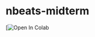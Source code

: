 # nbeats-midterm


[![Open In Colab](https://colab.research.google.com/drive/12Xon4JvJltF1mv138I3UwlpC79sL-BLa)
